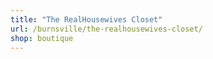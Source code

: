 ```yaml
---
title: "The RealHousewives Closet"
url: /burnsville/the-realhousewives-closet/
shop: boutique
---
```

